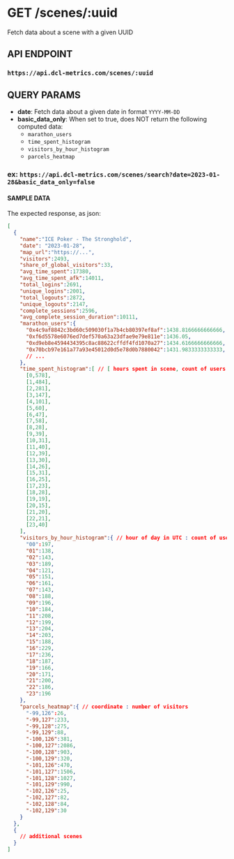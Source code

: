 # GET /scenes/:uuid

Fetch data about a scene with a given UUID

## API ENDPOINT

### `https://api.dcl-metrics.com/scenes/:uuid`

## QUERY PARAMS

* **date**:  Fetch data about a given date in format `YYYY-MM-DD`
* **basic_data_only**: When set to true, does NOT return the following computed data:
  * `marathon_users`
  * `time_spent_histogram`
  * `visitors_by_hour_histogram`
  * `parcels_heatmap`

### ex: `https://api.dcl-metrics.com/scenes/search?date=2023-01-28&basic_data_only=false`

#### SAMPLE DATA

The expected response, as json:

``` json
[
  {
    "name":"ICE Poker - The Stronghold",
    "date": "2023-01-28",
    "map_url":"https://...",
    "visitors":2493,
    "share_of_global_visitors":33,
    "avg_time_spent":17380,
    "avg_time_spent_afk":14011,
    "total_logins":2691,
    "unique_logins":2001,
    "total_logouts":2872,
    "unique_logouts":2147,
    "complete_sessions":2596,
    "avg_complete_session_duration":10111,
    "marathon_users":{
      "0x4c9af8842c3bd60c509030f1a7b4cb80397ef8af":1438.8166666666666,
      "0xf6d5578e6076ed7def570a63a23dfae9e79e811e":1436.05,
      "0xd9eb8e4594434395c8ac88622cffdf4fd1070a27":1434.6166666666666,
      "0x70bcb97e161a77a93e45012d0d5e78d0b7880042":1431.9833333333333,
      // ...
    },
    "time_spent_histogram":[ // [ hours spent in scene, count of users ]
      [0,578],
      [1,484],
      [2,281],
      [3,147],
      [4,101],
      [5,60],
      [6,47],
      [7,58],
      [8,28],
      [9,39],
      [10,31],
      [11,40],
      [12,39],
      [13,30],
      [14,26],
      [15,31],
      [16,25],
      [17,23],
      [18,28],
      [19,19],
      [20,15],
      [21,20],
      [22,21],
      [23,40]
    ],
    "visitors_by_hour_histogram":{ // hour of day in UTC : count of users
      "00":197,
      "01":138,
      "02":143,
      "03":189,
      "04":121,
      "05":151,
      "06":161,
      "07":143,
      "08":188,
      "09":196,
      "10":184,
      "11":208,
      "12":199,
      "13":204,
      "14":203,
      "15":188,
      "16":229,
      "17":236,
      "18":187,
      "19":166,
      "20":171,
      "21":200,
      "22":186,
      "23":196
    },
    "parcels_heatmap":{ // coordinate : number of visitors
      "-99,126":26,
      "-99,127":233,
      "-99,128":275,
      "-99,129":88,
      "-100,126":381,
      "-100,127":2086,
      "-100,128":903,
      "-100,129":320,
      "-101,126":470,
      "-101,127":1506,
      "-101,128":1027,
      "-101,129":990,
      "-102,126":25,
      "-102,127":82,
      "-102,128":84,
      "-102,129":30
    }
  },
  {
    // additional scenes
  }
]
```
